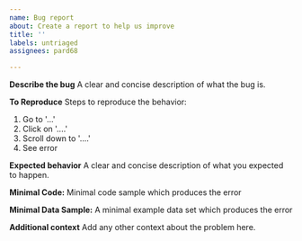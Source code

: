 ```yaml
---
name: Bug report
about: Create a report to help us improve
title: ''
labels: untriaged
assignees: pard68

---
```


**Describe the bug**
A clear and concise description of what the bug is.

**To Reproduce**
Steps to reproduce the behavior:
1. Go to '...'
2. Click on '....'
3. Scroll down to '....'
4. See error

**Expected behavior**
A clear and concise description of what you expected to happen.

**Minimal Code:**
Minimal code sample which produces the error

**Minimal Data Sample:**
A minimal example data set which produces the error

**Additional context**
Add any other context about the problem here.
